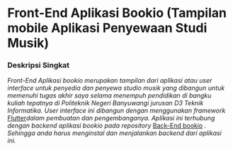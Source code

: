 # Front-End Aplikasi Bookio (Tampilan mobile Aplikasi Penyewaan Studi Musik)

### Deskripsi Singkat

_Front-End Aplikasi bookio merupakan tampilan dari aplikasi atau user interface untuk penyedia dan penyewa studio musik yang dibangun untuk memenuhi tugas akhir saya selama menempuh pendidikan di bangku kuliah tepatnya di Politeknik Negeri Banyuwangi jurusan D3 Teknik Informatika. User interface ini dibangun dengan menggunakan framework_ [Flutter](https://flutter.dev/)_dalam pembuatan dan pengembanganya. Aplikasi ini terhubung dengan backend aplikasi bookio pada repository_ [Back-End bookio](https://github.com/bogaZ/back-end-bookioApp) _. Sehingga anda harus menginstal dan menjalankan backend dari aplikasi ini._

